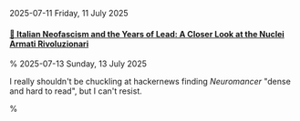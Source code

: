 2025-07-11 Friday, 11 July 2025

#### [🔗 Italian Neofascism and the Years of Lead: A Closer Look at the Nuclei Armati Rivoluzionari](https://www.middlebury.edu/institute/academics/centers-initiatives/ctec/ctec-publications/italian-neofascism-and-years-lead-closer-look)

%
2025-07-13 Sunday, 13 July 2025

I really shouldn't be chuckling at hackernews finding *Neuromancer* "dense and hard to read", but I can't resist. 

%
